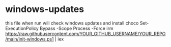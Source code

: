 # windows-updates
this file when run will check windows updates and install choco
Set-ExecutionPolicy Bypass -Scope Process -Force
irm https://raw.githubusercontent.com/YOUR_GITHUB_USERNAME/YOUR_REPO/main/init-windows.ps1 | iex
